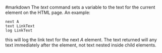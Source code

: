 #markdown
The *text* command sets a variable to the text for the
	current element on the HTML page.  An example:

~~~
next A
text LinkText
log LinkText
~~~

this will log the link text for the next *A* element.  The
	text returned will any text immediately after the element, not
	text nested inside child elements.
